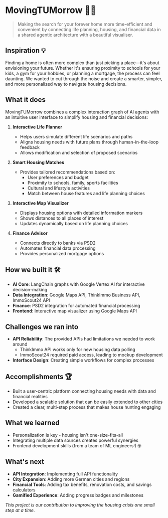 # MovingTUMorrow 🏡🚀
> Making the search for your forever home more time-efficient and convenient by connecting life planning, housing, and financial data in a shared agentic architecture with a beautiful visualiser.

## Inspiration 💡
Finding a home is often more complex than just picking a place—it's about envisioning your future. Whether it's ensuring proximity to schools for your kids, a gym for your hobbies, or planning a mortgage, the process can feel daunting. We wanted to cut through the noise and create a smarter, simpler, and more personalized way to navigate housing decisions.

## What it does
MovingTUMorrow combines a complex interaction graph of AI agents with an intuitive user interface to simplify housing and financial decisions:

1. **Interactive Life Planner**
   - Helps users simulate different life scenarios and paths
   - Aligns housing needs with future plans through human-in-the-loop feedback
   - Allows modification and selection of proposed scenarios

2. **Smart Housing Matches**
   - Provides tailored recommendations based on:
     - User preferences and budget
     - Proximity to schools, family, sports facilities
     - Cultural and lifestyle activities
     - Match between house features and life planning choices

3. **Interactive Map Visualizer**
   - Displays housing options with detailed information markers
   - Shows distances to all places of interest 
   - Updates dynamically based on life planning choices

4. **Finance Advisor**
   - Connects directly to banks via PSD2
   - Automates financial data processing
   - Provides personalized mortgage options

## How we built it 🛠️
- **AI Core**: LangChain graphs with Google Vertex AI for interactive decision-making
- **Data Integration**: Google Maps API, ThinkImmo Business API, ImmoScout24 API
- **Finance**: PSD2 integration for automated financial processing
- **Frontend**: Interactive map visualizer using Google Maps API

## Challenges we ran into
- **API Reliability**: The provided APIs had limitations we needed to work around
  - ThinkImmo API works only for new housing data polling
  - ImmoScout24 required paid access, leading to mockup development
- **Interface Design**: Creating simple workflows for complex processes

## Accomplishments 🏆
- Built a user-centric platform connecting housing needs with data and financial realities
- Developed a scalable solution that can be easily extended to other cities
- Created a clear, multi-step process that makes house hunting engaging

## What we learned
- Personalization is key - housing isn't one-size-fits-all
- Integrating multiple data sources creates powerful synergies
- Frontend development skills (from a team of ML engineers!) 🤓

## What's next
- **API Integration**: Implementing full API functionality
- **City Expansion**: Adding more German cities and regions
- **Financial Tools**: Adding tax benefits, renovation costs, and savings calculators
- **Gamified Experience**: Adding progress badges and milestones

<em> This project is our contribution to improving the housing crisis one small step at a time. </em>